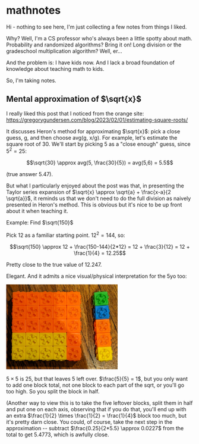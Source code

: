 # mathnotes
Hi - nothing to see here, I'm just collecting a few notes from things I liked.

Why? Well, I'm a CS professor who's always been a little spotty about math. Probability and randomized algorithms? Bring it on! Long division or the gradeschool multiplication algorithm? Well, er...

And the problem is: I have kids now. And I lack a broad foundation of knowledge about teaching math to kids.

So, I'm taking notes.


## Mental approximation of $\sqrt{x}$

I really liked this post that I noticed from the orange site: https://gregorygundersen.com/blog/2023/02/01/estimating-square-roots/

It discusses Heron's method for approximating $\sqrt{x}$: pick a close guess, g, and then choose avg(g, x/g). For example, let's estimate the square root of 30. We'll start by picking 5 as a "close enough" guess, since $5^2 = 25$:

$$\sqrt{30} \approx avg(5, \frac{30}{5}) = avg(5,6) = 5.5$$

(true answer 5.47).

But what I particularly enjoyed about the post was that, in presenting the Taylor series expansion of $\sqrt{x} \approx \sqrt{a} + \frac{x-a}{2 \sqrt{a}}$, it reminds us that we don't need to do the full division as naively presented in Heron's method. This is obvious but it's nice to be up front about it when teaching it.

Example: Find $\sqrt{150}$

Pick 12 as a familiar starting point. $12^2 = 144$, so:

$$\sqrt{150} \approx 12 + \frac{150-144}{2*12} = 12 + \frac{3}{12} = 12 + \frac{1}{4} = 12.25$$

Pretty close to the true value of 12.247.

Elegant. And it admits a nice visual/physical interpretation for the 5yo too:

<img alt="Image of a set of 30 cubes arranged as a 5x5 and 1x5 pattern" src="images/sqrt_blocks.jpg" width="300">

$5 \times 5$ is 25, but that leaves 5 left over. $\frac{5}{5} = 1$, but you only want to add one block total, not one block to each part of the sqrt, or you'll go too high. So you split the block in half.

(Another way to view this is to take the five leftover blocks, split them in half and put one on each axis, observing that if you do that, you'll end up with an extra $\frac{1}{2} \times \frac{1}{2} = \frac{1}{4}$ block too much, but it's pretty darn close. You could, of course, take the next step in the approximation -- subtract $\frac{0.25}{2*5.5} \approx 0.0227$ from the total to get 5.4773, which is awfully close.

